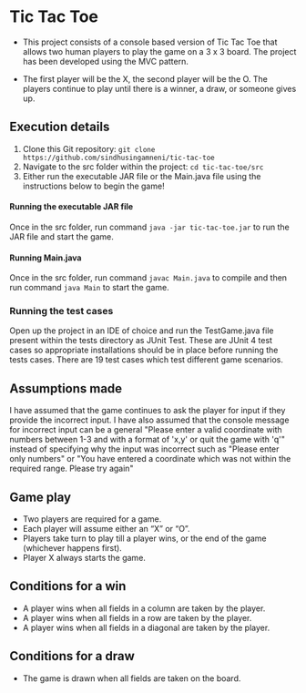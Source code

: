 # Tic Tac Toe

- This project consists of a console based version of Tic Tac Toe that allows two human players to play the game on a 3 x 3 board. The project has been developed using the MVC pattern.

- The first player will be the X, the second player will be the O. The players continue to play until there is a winner, a draw, or someone gives up. 

## Execution details
  1. Clone this Git repository: `git clone https://github.com/sindhusingamneni/tic-tac-toe`
  2. Navigate to the src folder within the project: `cd tic-tac-toe/src`
  3. Either run the executable JAR file or the Main.java file using the instructions below to begin the game!

#### Running the executable JAR file
Once in the src folder, run command `java -jar tic-tac-toe.jar` to run the JAR file and start the game.

#### Running Main.java
Once in the src folder, run command `javac Main.java` to compile and then run command `java Main` to start the game.

### Running the test cases
Open up the project in an IDE of choice and run the TestGame.java file present within the tests directory as JUnit Test. These are JUnit 4 test cases so appropriate installations should be in place before running the tests cases. There are 19 test cases which test different game scenarios.

## Assumptions made
I have assumed that the game continues to ask the player for input if they provide the incorrect input. I have also assumed that the console message for incorrect input can be a general "Please enter a valid coordinate with numbers between 1-3 and with a format of 'x,y' or quit the game with 'q'" instead of specifying why the input was incorrect such as "Please enter only numbers" or "You have entered a coordinate which was not within the required range. Please try again"

## Game play
- Two players are required for a game.
- Each player will assume either an “X” or “O”.
- Players take turn to play till a player wins, or the end of the game (whichever happens first).
- Player X always starts the game.

## Conditions for a win
- A player wins when all fields in a column are taken by the player.
- A player wins when all fields in a row are taken by the player.
- A player wins when all fields in a diagonal are taken by the player.

## Conditions for a draw
- The game is drawn when all fields are taken on the board.
